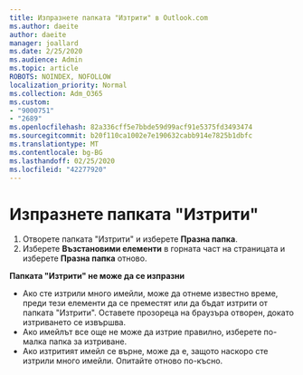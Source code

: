 ```yaml
---
title: Изпразнете папката "Изтрити" в Outlook.com
ms.author: daeite
author: daeite
manager: joallard
ms.date: 2/25/2020
ms.audience: Admin
ms.topic: article
ROBOTS: NOINDEX, NOFOLLOW
localization_priority: Normal
ms.collection: Adm_O365
ms.custom:
- "9000751"
- "2689"
ms.openlocfilehash: 82a336cff5e7bbde59d99acf91e5375fd3493474
ms.sourcegitcommit: b20f110ca1002e7e190632cabb914e7825b1dbfc
ms.translationtype: MT
ms.contentlocale: bg-BG
ms.lasthandoff: 02/25/2020
ms.locfileid: "42277920"
---
```

# <a name="empty-the-deleted-items-folder"></a>Изпразнете папката "Изтрити"

1. Отворете папката "Изтрити" и изберете **Празна папка**.
2. Изберете **Възстановими елементи** в горната част на страницата и изберете **Празна папка** отново.

**Папката "Изтрити" не може да се изпразни**

- Ако сте изтрили много имейли, може да отнеме известно време, преди тези елементи да се преместят или да бъдат изтрити от папката "Изтрити". Оставете прозореца на браузъра отворен, докато изтриването се извършва.
- Ако имейлът все още не може да изтрие правилно, изберете по-малка папка за изтриване.
- Ако изтритият имейл се върне, може да е, защото наскоро сте изтрили много имейли. Опитайте отново по-късно.